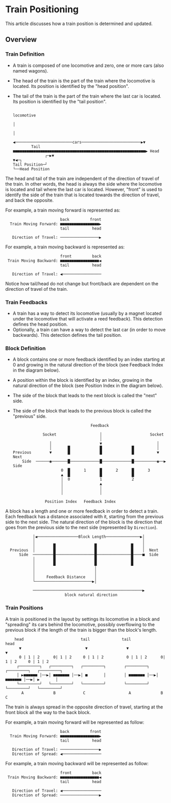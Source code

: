 # Train Positioning

This article discusses how a train position is determined and updated.

## Overview

### Train Definition

- A train is composed of one locomotive and zero, one or more cars (also named wagons).
- The head of the train is the part of the train where the locomotive is located. Its position is identified by the "head position".
- The tail of the train is the part of the train where the last car is located. Its position is identified by the "tail position".

                                                                             locomotive      
                                                                             │               
                                                                             │               
                    ◀─────────────────────────cars──────────────────────────▶▼               
              Tail ■■■■■■■■■■■■■■■■■■■■■■■■■■■■■■■■■■■■■■■■■■■■■■■■■■■■■■■■■■▶ Head          
                    ┌─▶▼                                                 ▼◀─┐                
      Tail Position─┘                                                       └──Head Position 

The head and tail of the train are independent of the direction of travel of the train. In other words, the head
is always the side where the locomotive is located and tail where the last car is located. However, "front" is used
to identify the side of the train that is located towards the direction of travel, and back the opposite.

For example, a train moving forward is represented as:

                            back         front  
      Train Moving Forward: ■■■■■■■■■■■■■■■■■▶  
                            tail          head  
                                                
       Direction of Travel: ─────────────────▶  

For example, a train moving backward is represented as:

                            front         back 
     Train Moving Backward: ■■■■■■■■■■■■■■■■■◀ 
                            tail          head 
                                               
       Direction of Travel: ◀───────────────── 

Notice how tail/head do not change but front/back are dependent on the direction of travel of the train.

### Train Feedbacks

- A train has a way to detect its locomotive (usually by a magnet located under the locomotive that will
  activate a reed feedback). This detection defines the head position.
- Optionally, a train can have a way to detect the last car (in order to move backwards). This
  detection defines the tail position.

### Block Definition

- A block contains one or more feedback identified by an index starting at 0 and growing
  in the natural direction of the block (see Feedback Index in the diagram below).
- A position within the block is identified by an index, growing in the natural direction
  of the block (see Position Index in the diagram below).
- The side of the block that leads to the next block is called the "next" side.
- The side of the block that leads to the previous block is called the "previous" side.
                                                                                
                                        Feedback                                    
                                                                                    
                   Socket                   │                     Socket            
                                            │                                       
                      │                     ▼                        │              
                      │       █             █             █          │              
      Previous        ▼       █             █             █          ▼    Next      
          Side  ──────◉───────█─────────────█─────────────█──────────◉──▶ Side      
                           0  █      1      █      2      █      3                  
                           ▲  █             █             █                         
                           │  0             1             2                         
                           │                ▲                                       
                           │                │                                       
                           │                │                                       
                                                                                    
                    Position Index   Feedback Index                                 


A block has a length and one or more feedback in order to detect a train. Each feedback has a distance
associated with it, starting from the previous side to the next side. The natural direction of the block
is the direction that goes from the previous side to the next side (represented by ``Direction``).

                │◀──────────────────Block Length───────────────▶│            
                │                                               │            
                │        █                 █               █    │            
      Previous  │        █                 █               █    │  Next      
          Side  ─────────█─────────────────█───────────────█────■  Side      
                │        █                 █               █                 
                │        █                 █               █                 
                │                          │                                 
                │                          │                                 
                │     Feedback Distance    │                                 
                └─────────────────────────▶│                                 
                                                                             
                ────────────────────────────────────────────────▶            
                              block natural direction                        
                                                                         
### Train Positions

A train is positioned in the layout by settings its locomotive in a block and "spreading" its cars behind the locomotive, 
possibly overflowing to the previous block if the length of the train is bigger than the block's length.
                                                                                        
        head                         tail              tail                         head        
          ▼                            ▼                 ▼                            ▼         
          0 | 1 | 2      0| 1 | 2     0 | 1 | 2          0 | 1 | 2      0| 1 | 2     0 | 1 | 2  
         ┌─────────┐   ┌─────────┐   ┌─────────┐        ┌─────────┐   ┌─────────┐   ┌─────────┐ 
         │ ▶■■■■■■ │──▶│ ■■■■■■■ │──▶│ ■       │        │ ■■■■■■■ │──▶│ ■■■■■■■ │──▶│ ▶       │ 
         └─────────┘   └─────────┘   └─────────┘        └─────────┘   └─────────┘   └─────────┘ 
           A             B            C                   A             B            C          
                                                                                    
The train is always spread in the opposite direction of travel, starting at the front block all the way to the back block.

For example, a train moving forward will be represented as follow:

                            back         front  
      Train Moving Forward: ■■■■■■■■■■■■■■■■■▶  
                            tail          head  
                                                
       Direction of Travel: ─────────────────▶  
       Direction of Spread: ◀─────────────────  
                                                
For example, a train moving backward will be represented as follow:

                            front         back  
     Train Moving Backward: ■■■■■■■■■■■■■■■■■◀  
                            tail          head  
                                                
       Direction of Travel: ◀─────────────────  
       Direction of Spread: ─────────────────▶  
